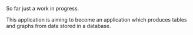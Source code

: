 So far just a work in progress.

This application is aiming to become an application which produces tables and graphs from data stored in a database. 
